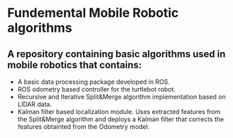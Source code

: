 # Fundemental Mobile Robotic algorithms
## A repository containing basic algorithms used in mobile robotics that contains:
* A basic data processing package developed in ROS.
* ROS odometry based controller for the turtlebot robot.
* Recursive and Iterative Split&Merge algorithm implementation based on LIDAR data.
* Kalman filter based localization module. Uses extracted features from the Split&Merge algorithm and deploys a Kalman filter that corrects the features obtainted from the Odometry model.
